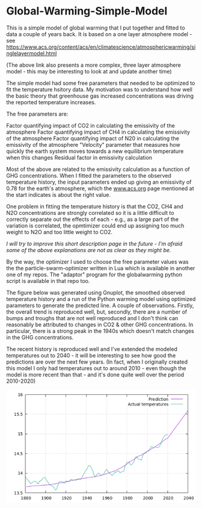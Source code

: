 # Global-Warming-Simple-Model
This is a simple model of global warming that I put together and fitted to data a couple
of years back. It is based on a one layer atmosphere model - see https://www.acs.org/content/acs/en/climatescience/atmosphericwarming/singlelayermodel.html

(The above link also presents a more complex, three layer atmosphere model - this may be interesting to look at and update another time)

The simple model had some free parameters that needed to be optimized to fit the temperature
hsitory data. My motivation was to understand how well the basic theory that greenhouse
gas increased concentrations was driving the reported temperature increases.

The free parameters are:

  Factor quantifying impact of CO2 in calculating the emissivity of the atmosphere
  Factor quantifying impact of CH4 in calculating the emissivity of the atmosphere
  Factor quantifying impact of N20 in calculating the emissivity of the atmosphere
  "Velocity" parameter that measures how quickly the earth system moves towards a new equilibrium temperature when this changes
  Residual factor in emissivity calculation
  
Most of the above are related to the emissivity calculation as a function of GHG concentrations. When I fitted the parameters
to the observed temperature history, the input parameters ended up giving an emissivity of 0.78 for the earth's atmosphere, which 
the www.acs.org page mentioned at the start indicates is about the right value.

One problem in fitting the temperature history is that the CO2, CH4 and N2O concentrations are strongly correlated
so it is a little difficult to correctly separate out the effects of each - e.g., as a large part of the variation is
correlated, the opmtimizer could end up assigning too much weight to N2O and too little weight to CO2.

*I will try to improve this short description page in the future - I'm afraid some of the above explanations
are not as clear as they might be.*

By the way, the optimizer I used to choose the free parameter values was the the particle-swarm-optimizer written in Lua
which is available in another one of my repos. The "adaptor" program for the globalwarming python script is available in that
 repo too.
 
 The figure below was generated using Gnuplot, the smoothed observed temperature history and a run of the Python warming model 
 using optimized parameters to generate the predicted line. A couple of observations. Firstly, the overall trend is reproduced well, but, secondly, 
 there are a number of bumps and troughs that are not well reproduced and I don't think can reasonably be attributed to changes
 in CO2 & other GHG concentrations. In particular, there is a strong peak in the 1940s which doesn't match changes in the GHG concentrations.
 
 The recent history is reproduced well and I've extended the modeled temperatures out to 2040 - it will be interesting to see
 how good the predictions are over the next few years. (In fact, when I originally created this model I only had temperatures out
 to around 2010 - even though the model is more recent than that - and it's done quite well over the period 2010-2020)
 
 ![Global Warming Plot](globalWarmingSmoothedDataAndPrediction.png)
